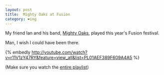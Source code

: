 ```yaml
---
layout: post
title:  Mighty Oaks at Fusion
category: ❤ing
---
```


My friend Ian and his band, [Mighty Oaks][mighty_oaks], played this
year's Fusion festival.

Man, I wish I could have been there.

{% embedly http://youtube.com/watch?v=r11V1zY47RY&feature=view_all&list=PL01AEF389F609A4A5 %}

(Make sure you watch the [entire playlist][playlist])

[mighty_oaks]: http://mightyoaksmusic.com
[playlist]:    http://www.youtube.com/playlist?list=PL01AEF389F609A4A5